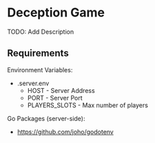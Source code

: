 # Deception Game

TODO: Add Description

## Requirements

Environment Variables:

- .server.env
  - HOST - Server Address
  - PORT - Server Port
  - PLAYERS_SLOTS - Max number of players

Go Packages (server-side):

- https://github.com/joho/godotenv
